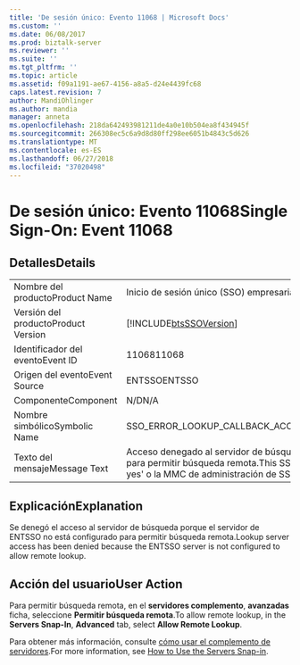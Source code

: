 ```yaml
---
title: 'De sesión único: Evento 11068 | Microsoft Docs'
ms.custom: ''
ms.date: 06/08/2017
ms.prod: biztalk-server
ms.reviewer: ''
ms.suite: ''
ms.tgt_pltfrm: ''
ms.topic: article
ms.assetid: f09a1191-ae67-4156-a8a5-d24e4439fc68
caps.latest.revision: 7
author: MandiOhlinger
ms.author: mandia
manager: anneta
ms.openlocfilehash: 218da642493981211de4a0e10b504ea8f434945f
ms.sourcegitcommit: 266308ec5c6a9d8d80ff298ee6051b4843c5d626
ms.translationtype: MT
ms.contentlocale: es-ES
ms.lasthandoff: 06/27/2018
ms.locfileid: "37020498"
---
```

# <a name="single-sign-on-event-11068"></a><span data-ttu-id="8a553-102">De sesión único: Evento 11068</span><span class="sxs-lookup"><span data-stu-id="8a553-102">Single Sign-On: Event 11068</span></span>
## <a name="details"></a><span data-ttu-id="8a553-103">Detalles</span><span class="sxs-lookup"><span data-stu-id="8a553-103">Details</span></span>  
  
|                 |                                                                                                                                                                     |
|-----------------|---------------------------------------------------------------------------------------------------------------------------------------------------------------------|
|  <span data-ttu-id="8a553-104">Nombre del producto</span><span class="sxs-lookup"><span data-stu-id="8a553-104">Product Name</span></span>   |                                                                      <span data-ttu-id="8a553-105">Inicio de sesión único (SSO) empresarial</span><span class="sxs-lookup"><span data-stu-id="8a553-105">Enterprise Single Sign-On</span></span>                                                                      |
| <span data-ttu-id="8a553-106">Versión del producto</span><span class="sxs-lookup"><span data-stu-id="8a553-106">Product Version</span></span> |                                                     [!INCLUDE[btsSSOVersion](../includes/btsssoversion-md.md)]                                                      |
|    <span data-ttu-id="8a553-107">Identificador del evento</span><span class="sxs-lookup"><span data-stu-id="8a553-107">Event ID</span></span>     |                                                                                <span data-ttu-id="8a553-108">11068</span><span class="sxs-lookup"><span data-stu-id="8a553-108">11068</span></span>                                                                                |
|  <span data-ttu-id="8a553-109">Origen del evento</span><span class="sxs-lookup"><span data-stu-id="8a553-109">Event Source</span></span>   |                                                                               <span data-ttu-id="8a553-110">ENTSSO</span><span class="sxs-lookup"><span data-stu-id="8a553-110">ENTSSO</span></span>                                                                                |
|    <span data-ttu-id="8a553-111">Componente</span><span class="sxs-lookup"><span data-stu-id="8a553-111">Component</span></span>    |                                                                                 <span data-ttu-id="8a553-112">N/D</span><span class="sxs-lookup"><span data-stu-id="8a553-112">N/A</span></span>                                                                                 |
|  <span data-ttu-id="8a553-113">Nombre simbólico</span><span class="sxs-lookup"><span data-stu-id="8a553-113">Symbolic Name</span></span>  |                                                          <span data-ttu-id="8a553-114">SSO_ERROR_LOOKUP_CALLBACK_ACCESS_DENIED_NO_REMOTE</span><span class="sxs-lookup"><span data-stu-id="8a553-114">SSO_ERROR_LOOKUP_CALLBACK_ACCESS_DENIED_NO_REMOTE</span></span>                                                          |
|  <span data-ttu-id="8a553-115">Texto del mensaje</span><span class="sxs-lookup"><span data-stu-id="8a553-115">Message Text</span></span>   | <span data-ttu-id="8a553-116">Acceso denegado al servidor de búsqueda.</span><span class="sxs-lookup"><span data-stu-id="8a553-116">Lookup server access denied.</span></span> <span data-ttu-id="8a553-117">Este servidor de SSO actualmente no está configurado para permitir búsqueda remota.</span><span class="sxs-lookup"><span data-stu-id="8a553-117">This SSO server is currently not configured to allow remote lookup.</span></span> <span data-ttu-id="8a553-118">Use 'ssoconfig -remoteLookup yes' o la MMC de administración de SSO.%r</span><span class="sxs-lookup"><span data-stu-id="8a553-118">Use 'ssoconfig -remoteLookup yes' or the SSO Administration MMC.%r</span></span> |
  
## <a name="explanation"></a><span data-ttu-id="8a553-119">Explicación</span><span class="sxs-lookup"><span data-stu-id="8a553-119">Explanation</span></span>  
 <span data-ttu-id="8a553-120">Se denegó el acceso al servidor de búsqueda porque el servidor de ENTSSO no está configurado para permitir búsqueda remota.</span><span class="sxs-lookup"><span data-stu-id="8a553-120">Lookup server access has been denied because the ENTSSO server is not configured to allow remote lookup.</span></span>  
  
## <a name="user-action"></a><span data-ttu-id="8a553-121">Acción del usuario</span><span class="sxs-lookup"><span data-stu-id="8a553-121">User Action</span></span>  
 <span data-ttu-id="8a553-122">Para permitir búsqueda remota, en el **servidores complemento**, **avanzadas** ficha, seleccione **Permitir búsqueda remota**.</span><span class="sxs-lookup"><span data-stu-id="8a553-122">To allow remote lookup, in the **Servers Snap-In**, **Advanced** tab, select **Allow Remote Lookup**.</span></span>  
  
 <span data-ttu-id="8a553-123">Para obtener más información, consulte [cómo usar el complemento de servidores](../core/how-to-use-the-servers-snap-in.md).</span><span class="sxs-lookup"><span data-stu-id="8a553-123">For more information, see [How to Use the Servers Snap-in](../core/how-to-use-the-servers-snap-in.md).</span></span>